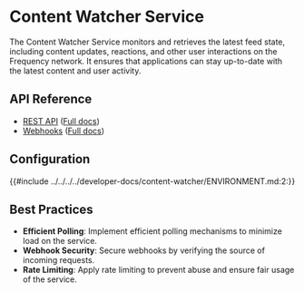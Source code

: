 # Content Watcher Service

The Content Watcher Service monitors and retrieves the latest feed state, including content updates, reactions, and other user interactions on the Frequency network. It ensures that applications can stay up-to-date with the latest content and user activity.

## **API Reference**

- [REST API](./Api.md) (<a target="_blank" href="https://projectlibertylabs.github.io/gateway/content-watcher">Full docs</a>)
- [Webhooks](./Webhooks.md) (<a target="_blank" href="https://projectlibertylabs.github.io/gateway/content-watcher/webhooks.html">Full docs</a>)


## **Configuration**

{{#include ../../../../developer-docs/content-watcher/ENVIRONMENT.md:2:}}

## **Best Practices**

- **Efficient Polling**: Implement efficient polling mechanisms to minimize load on the service.
- **Webhook Security**: Secure webhooks by verifying the source of incoming requests.
- **Rate Limiting**: Apply rate limiting to prevent abuse and ensure fair usage of the service.
